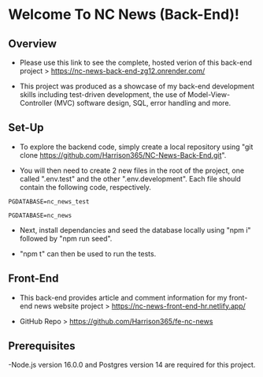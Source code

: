 # Welcome To NC News (Back-End)!

## Overview

- Please use this link to see the complete, hosted verion of this back-end project > https://nc-news-back-end-zg12.onrender.com/

- This project was produced as a showcase of my back-end development skills including test-driven development, the use of Model-View-Controller (MVC) software design, SQL, error handling and more.

## Set-Up

- To explore the backend code, simply create a local repository using "git clone https://github.com/Harrison365/NC-News-Back-End.git".

- You will then need to create 2 new files in the root of the project, one called ".env.test" and the other ".env.development". Each file should contain the following code, respectively.

```
PGDATABASE=nc_news_test
```

```
PGDATABASE=nc_news
```

- Next, install dependancies and seed the database locally using "npm i" followed by "npm run seed".

- "npm t" can then be used to run the tests.

## Front-End

- This back-end provides article and comment information for my front-end news website project > https://nc-news-front-end-hr.netlify.app/

- GitHub Repo > https://github.com/Harrison365/fe-nc-news

## Prerequisites

-Node.js version 16.0.0 and Postgres version 14 are required for this project.

